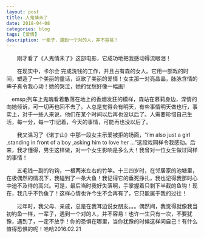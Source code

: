 ```yaml
---
layout: post
title: 人鬼情未了
date: 2018-04-08
categories: blog
tags: [爱情] 
description: 一辈子，遇到一个对的人，并不容易！
--- 
```



&emsp;&emsp;刚才看了《人鬼情未了》这部电影，它成功地把我感动得流眼泪！

&emsp;&emsp;在现实中，卡尔会 完成洗钱的工作，并且占有森的女人。它用一部戏的时间，塑造了一个美丽的童话，讴歌了美丽的爱情！女主那一对亮晶晶，脉脉含情的眸子真令我心动！她的哭泣，她的忧愁好像一幅画!

&emsp;emsp;列车上鬼魂看着散落在地上的香烟发狂的模样，森站在慕莉身边，深情的向她倾诉，可一切再也回不去了。人总是觉得会有明天，有些事情明天做也行，事实上，对于一些人来说，他们在某个时间以后再也没以后了。人需要珍惜自己生活，每一分，每一寸!记着，今天的事情，可能再也没以后了。

&emsp;&emsp;我又温习了《诺丁山》中那一段女主示爱被拒的场面，“i’m also just a girl ,standing in front of a boy ,asking him to love her ...”这段戏同样令我感动。后来，我才懂得，男生这样做，对一个女生影响是多么大！我曾对一位女生做过同样的事情！ 

&emsp;&emsp;五毛钱一副的钓钩，一根两米左右的竹竿。十三四岁时，在邻居家的池塘里，在极偶然的情况下，我碰到了一条大鱼！我记得它的垂死挣扎，我也记得我那时心中迫不及待的高兴。可是，最后当时我好失落啊，手掌握着只剩下半截的鱼钩！现在，我几乎不钓鱼了！这样心情也许今生不会再有了，它只能属于我的过往！

&emsp;&emsp;过年时，我父母、亲戚，总是在我耳边说女朋友。。。偶然间，我觉得就像我当初钓鱼一样，一辈子，遇到一个对的人，并不容易！也许一生只有一次，不要犹豫，遇到了，一定不放手！你的恐惧在哪里，当你犹豫的时候这样问自己！有什么值得恐惧的呢！哈哈2016.02.21

